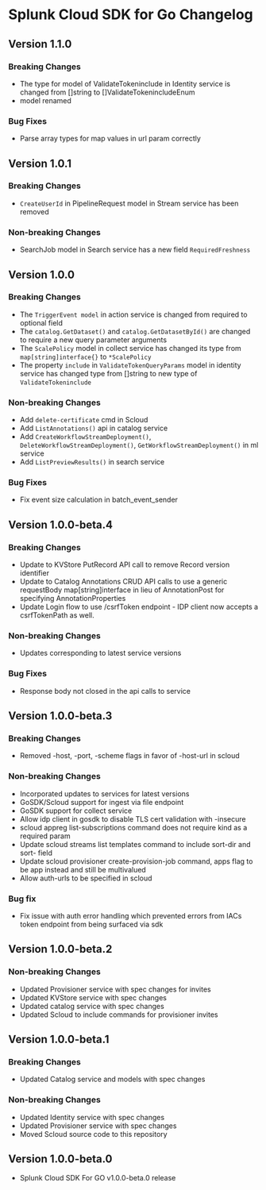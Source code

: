 # Splunk Cloud SDK for Go Changelog

## Version 1.1.0
### Breaking Changes
* The type for model of ValidateTokeninclude in Identity service is changed from []string to []ValidateTokenincludeEnum 
* model renamed
### Bug Fixes
* Parse array types for map values in url param correctly

## Version 1.0.1
### Breaking Changes
* `CreateUserId` in PipelineRequest model in Stream service has been removed

### Non-breaking Changes
* SearchJob model in Search service has a new field `RequiredFreshness`

## Version 1.0.0
### Breaking Changes
* The `TriggerEvent model` in action service is changed from required to optional field
* The `catalog.GetDataset()` and `catalog.GetDatasetById()` are changed to require a new query parameter arguments 
* The `ScalePolicy` model in collect service has changed its type from `map[string]interface{}` to `*ScalePolicy`
* The property `include` in `ValidateTokenQueryParams` model in identity service has changed type from []string to new type of `ValidateTokeninclude`

### Non-breaking Changes
* Add `delete-certificate` cmd in Scloud 
* Add `ListAnnotations()` api in catalog service
* Add `CreateWorkflowStreamDeployment()`, `DeleteWorkflowStreamDeployment()`, `GetWorkflowStreamDeployment()`  in ml service
* Add `ListPreviewResults()` in search service

### Bug Fixes
* Fix event size calculation in batch_event_sender

## Version 1.0.0-beta.4
### Breaking Changes
* Update to KVStore PutRecord API call to remove Record version identifier
* Update to Catalog Annotations CRUD API calls to use a generic requestBody map[string]interface  in lieu of AnnotationPost for specifying AnnotationProperties
* Update Login flow to use /csrfToken endpoint - IDP client now accepts a csrfTokenPath as well.

### Non-breaking Changes
* Updates corresponding to latest service versions

### Bug Fixes
* Response body not closed in the api calls to service

## Version 1.0.0-beta.3
### Breaking Changes
* Removed -host, -port, -scheme flags in favor of -host-url in scloud
### Non-breaking Changes
* Incorporated updates to services for latest versions
* GoSDK/Scloud support for ingest via file endpoint
* GoSDK support for collect service
* Allow idp client in gosdk to disable TLS cert validation with -insecure
* scloud appreg list-subscriptions command does not require kind as a required param
* Update scloud streams list templates command to include sort-dir and sort- field
* Update scloud provisioner create-provision-job command, apps flag to be app instead and still be multivalued
* Allow auth-urls to be specified in scloud
### Bug fix
* Fix issue with auth error handling which prevented errors from IACs token endpoint from being surfaced via sdk

## Version 1.0.0-beta.2
### Non-breaking Changes
* Updated Provisioner service with spec changes for invites
* Updated KVStore service with spec changes
* Updated catalog service with spec changes
* Updated Scloud to include commands for provisioner invites

## Version 1.0.0-beta.1
### Breaking Changes
* Updated Catalog service and models with spec changes
### Non-breaking Changes
* Updated Identity service with spec changes
* Updated Provisioner service with spec changes
* Moved Scloud source code to this repository

## Version 1.0.0-beta.0
* Splunk Cloud SDK For GO v1.0.0-beta.0 release
